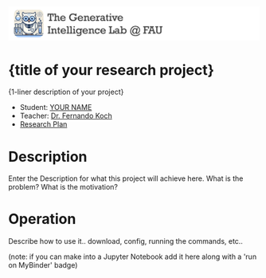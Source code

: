 ![GenI-banner](https://github.com/GenILab-FAU/GenILab-FAU.github.io/blob/ba6e5e07f4669d4de7342c401971ff65c331b4f4/images/geni-lab-banner.png)

# {title of your research project}

{1-liner description of your project}

<!-- WHEN APPLICABLE, REMOVE THE COMMENT MARK AND COMPLETE
This is an Special Assignment (SA01) under the BEYOND Education program, part of [The Generative Intelligence LAB@FAU](https://github.com/GenILab-FAU)
-->

* Student: [YOUR NAME](http://www.YOURPAGE.xxx)
* Teacher: [Dr. Fernando Koch](http://www.fernandokoch.me)
* [Research Plan](./RESEARCH.md)
  
# Description

Enter the  Description for what this project will achieve here.
What is the problem?
What is the motivation?

# Operation

Describe how to use it.. download, config, running the commands, etc..

(note: if you can make into a Jupyter Notebook add it here along with a 'run on MyBinder' badge)

<!-- WHEN YOU HAVE PUBLISHED SOMETHING RELATED TO THIS PROJECT, REMOVE THE COMMENT AND COMPLETE
# References

* [HANDLER](url)
--->
